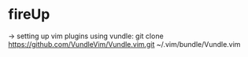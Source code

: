 # fireUp

-> setting up vim plugins using vundle:
git clone https://github.com/VundleVim/Vundle.vim.git ~/.vim/bundle/Vundle.vim

